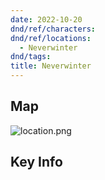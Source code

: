 ```yaml
---
date: 2022-10-20
dnd/ref/characters:
dnd/ref/locations:
  - Neverwinter
dnd/tags:
title: Neverwinter
---
```


## Map

![location.png](/images/dnd/location.png)

## Key Info
